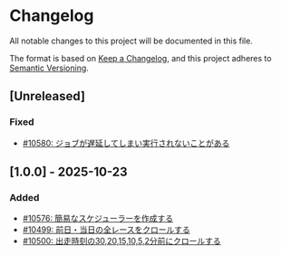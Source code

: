 # Changelog

All notable changes to this project will be documented in this file.

The format is based on [Keep a Changelog](https://keepachangelog.com/en/1.1.0/),
and this project adheres to [Semantic Versioning](https://semver.org/spec/v2.0.0.html).

## [Unreleased]

### Fixed

- [#10580: ジョブが遅延してしまい実行されないことがある](https://redmine.u6k.me/issues/10580)

## [1.0.0] - 2025-10-23

### Added

- [#10576: 簡易なスケジューラーを作成する](https://redmine.u6k.me/issues/10576)
- [#10499: 前日・当日の全レースをクロールする](https://redmine.u6k.me/issues/10499)
- [#10500: 出走時刻の30,20,15,10,5,2分前にクロールする](https://redmine.u6k.me/issues/10500)
